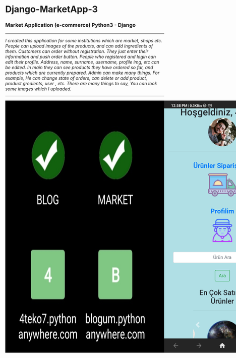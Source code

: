 # Django-MarketApp-3

 <h3>Market Application (e-commerce) Python3 - Django</h3>
  <hr>

  <p>
    <i>
      I created this application for some institutions which are market, shops etc. People can upload images of the products,
      and can add ingredients of them. Customers can order without registration. They just enter their information and push order button.
      People who registered and login can edit their profile. Address, name, surname, username, profile img, etc can be edited.
      In main they can see products they have ordered so far, and products which are currently prepared. Admin can make many things.
      For example, He can change state of orders, can delete or add product, product gredients, user , etc. There are many things to say, You can look some images which I uploaded.
    </i>
  </p>
  
  <hr>
  
 <div align="center" style="display:flex;">
 
  <img  src = "https://github.com/4teko7/Django-MarketApp-3/blob/master/Market%20Application%20Photos/IMG_20200520_114506.jpg">
<hr> 
  <img height="800" src = "https://github.com/4teko7/Django-MarketApp-3/blob/master/Market%20Application%20Photos/Screenshot_2020-02-15-12-58-07-249_com.opera.browser.jpg">
  <img height="800" src = "https://github.com/4teko7/Django-MarketApp-3/blob/master/Market%20Application%20Photos/Screenshot_2020-04-27-20-08-48-233_com.tekin.blogapp.jpg">
<hr> 
  <img height="800" src = "https://github.com/4teko7/Django-MarketApp-3/blob/master/Market%20Application%20Photos/Screenshot_2020-02-15-12-58-11-637_com.opera.browser.jpg">
  <img height="800" src = "https://github.com/4teko7/Django-MarketApp-3/blob/master/Market%20Application%20Photos/Screenshot_2020-02-15-12-58-14-039_com.opera.browser.jpg">
<hr> 
  <img height="800" src = "https://github.com/4teko7/Django-MarketApp-3/blob/master/Market%20Application%20Photos/Screenshot_2020-04-27-20-09-17-682_com.tekin.blogapp.jpg">
  <img height="800" src = "https://github.com/4teko7/Django-MarketApp-3/blob/master/Market%20Application%20Photos/Screenshot_2020-02-15-12-59-57-290_com.opera.browser.jpg">
<hr>
  <img height="800" src = "https://github.com/4teko7/Django-MarketApp-3/blob/master/Market%20Application%20Photos/Screenshot_2020-02-15-12-58-49-044_com.opera.browser.jpg">
  <img height="800" src = "https://github.com/4teko7/Django-MarketApp-3/blob/master/Market%20Application%20Photos/Screenshot_2020-02-15-12-59-06-052_com.opera.browser.jpg">
<hr>
</div>

